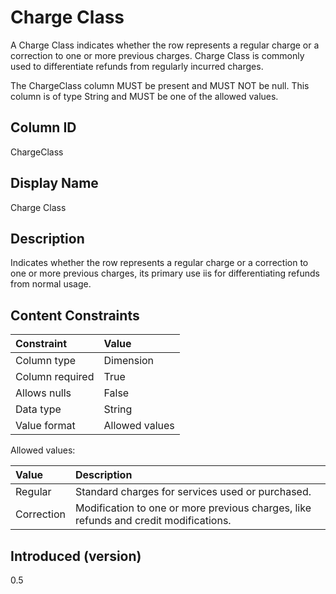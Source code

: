 # Charge Class

A Charge Class indicates whether the row represents a regular charge or a correction to one or more previous charges. Charge Class is commonly used to differentiate refunds from regularly incurred charges.

The ChargeClass column MUST be present and MUST NOT be null. This column is of type String and MUST be one of the allowed values.

## Column ID

ChargeClass

## Display Name

Charge Class

## Description

Indicates whether the row represents a regular charge or a correction to one or more previous charges, its primary use iis for differentiating refunds from normal usage.

## Content Constraints

| Constraint      | Value          |
| :-------------- | :------------- |
| Column type     | Dimension      |
| Column required | True           |
| Allows nulls    | False          |
| Data type       | String         |
| Value format    | Allowed values |

Allowed values:

| Value      | Description                          |
| :--------- | :------------------------------------|
| Regular    | Standard charges for services used or purchased. |
| Correction  | Modification to one or more previous charges, like refunds and credit modifications. |

## Introduced (version)

0.5
